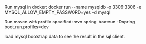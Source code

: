Run mysql in docker:
docker run --name  mysqldb -p 3306:3306 -e MYSQL_ALLOW_EMPTY_PASSWORD=yes -d mysql

Run maven with profile specified:
mvn spring-boot:run -Dspring-boot.run.profiles=dev

load mysql bootstrap data to see the result in the sql client.
